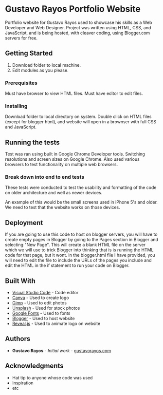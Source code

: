 # Gustavo Rayos Portfolio Website

Portfolio website for Gustavo Rayos used to showcase his skills as a Web Developer and Web Designer. Project was written using HTML, CSS, and JavaScript, and 
is being hosted, with cleaver coding, using Blogger.com servers for free. 

## Getting Started

1) Download folder to local machine.
2) Edit modules as you please.

### Prerequisites

Must have browser to view HTML files. Must have editor to edit files. 

### Installing

Download folder to local directory on system. Double click on HTML files (except for blogger html), and website will open in a brownser with full 
CSS and JavaScript.

## Running the tests

Test was ran using built in Google Chrome Developer tools. Switching resolutions and screen sizes on Google Chrome. Also used various browsers to test 
functionality on multiple web browsers. 

### Break down into end to end tests

These tests were conducted to test the usability and formatting of the code on older architecture and well as newer devices. 

An example of this would be the small screens used in iPhone 5's and older. We need to test that the website works on those devices. 

## Deployment

If you are going to use this code to host on blogger servers, you will have to create empty pages in Blogger by going to the Pages section in Blogger and 
selecting "New Page". This will create a blank HTML file on the server which we will use to trick Blogger into thinking that is is running the HTML code for that page, but it wont. 
In the blogger.html file I have provided, you will need to edit the file to include the URLs of the pages you include and edit the HTML in the if statement 
to run your code on Blogger. 

## Built With

* [Visual Studio Code](https://code.visualstudio.com/) - Code editor
* [Canva](https://www.canva.com/) - Used to create logo
* [Gimp](https://www.gimp.org/) - Used to edit photos
* [Unsplash](https://unsplash.com/) - Used for stock photos
* [Google Fonts](https://fonts.google.com/) - Used to fonts
* [Blogger](https://www.blogger.com/) - Used to host website
* [Reveal.js](https://revealjs.com/#/) - Used to animate logo on website

## Authors

* **Gustavo Rayos** - *Initial work* - [gustavorayos.com](https://www.gustavorayos.com)

## Acknowledgments

* Hat tip to anyone whose code was used
* Inspiration
* etc

